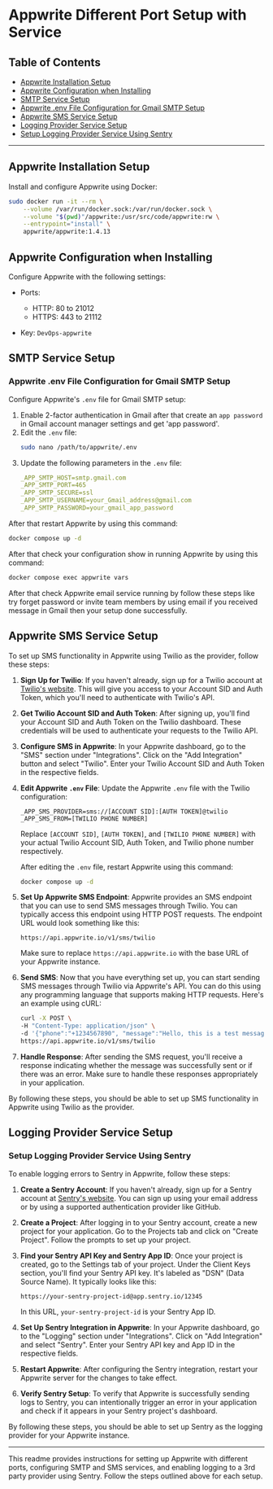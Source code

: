 
# Appwrite Different Port Setup with Service

## Table of Contents

- [Appwrite Installation Setup](#appwrite-installation-setup)
- [Appwrite Configuration when Installing](#appwrite-configuration-when-installing)
- [SMTP Service Setup](#smtp-service-setup)
- [Appwrite .env File Configuration for Gmail SMTP Setup](#appwrite-env-file-configuration-for-gmail-smtp-setup)
- [Appwrite SMS Service Setup](#appwrite-sms-service-setup)
- [Logging Provider Service Setup](#logging-provider-service-setup)
- [Setup Logging Provider Service Using Sentry](#setup-logging-provider-service-using-sentry)

---

## Appwrite Installation Setup

Install and configure Appwrite using Docker:

```bash
sudo docker run -it --rm \
    --volume /var/run/docker.sock:/var/run/docker.sock \
    --volume "$(pwd)"/appwrite:/usr/src/code/appwrite:rw \
    --entrypoint="install" \
    appwrite/appwrite:1.4.13
```

## Appwrite Configuration when Installing

Configure Appwrite with the following settings:

- Ports:
  - HTTP: 80 to 21012
  - HTTPS: 443 to 21112

- Key: `DevOps-appwrite`

## SMTP Service Setup

### Appwrite .env File Configuration for Gmail SMTP Setup

Configure Appwrite's `.env` file for Gmail SMTP setup:

1. Enable 2-factor authentication in Gmail after that create an `app password` in Gmail account manager settings and get 'app password'.
2. Edit the `.env` file:
   ```bash
   sudo nano /path/to/appwrite/.env
   ```
3. Update the following parameters in the `.env` file:
   ```yaml
   _APP_SMTP_HOST=smtp.gmail.com
   _APP_SMTP_PORT=465
   _APP_SMTP_SECURE=ssl
   _APP_SMTP_USERNAME=your_Gmail_address@gmail.com
   _APP_SMTP_PASSWORD=your_gmail_app_password
   ```

After that restart Appwrite by using this command:
```bash
docker compose up -d
```

After that check your configuration show in running Appwrite by using this command:
```bash
docker compose exec appwrite vars
```

After that check Appwrite email service running by follow these steps like try forget password or invite team members by using email if you received message in Gmail then your setup done successfully.



## Appwrite SMS Service Setup

To set up SMS functionality in Appwrite using Twilio as the provider, follow these steps:

1. **Sign Up for Twilio**:
   If you haven't already, sign up for a Twilio account at [Twilio's website](https://www.twilio.com/). This will give you access to your Account SID and Auth Token, which you'll need to authenticate with Twilio's API.

2. **Get Twilio Account SID and Auth Token**:
   After signing up, you'll find your Account SID and Auth Token on the Twilio dashboard. These credentials will be used to authenticate your requests to the Twilio API.

3. **Configure SMS in Appwrite**:
   In your Appwrite dashboard, go to the "SMS" section under "Integrations". Click on the "Add Integration" button and select "Twilio". Enter your Twilio Account SID and Auth Token in the respective fields.

4. **Edit Appwrite `.env` File**:
   Update the Appwrite `.env` file with the Twilio configuration:
   ```plaintext
   _APP_SMS_PROVIDER=sms://[ACCOUNT SID]:[AUTH TOKEN]@twilio
   _APP_SMS_FROM=[TWILIO PHONE NUMBER]
   ```
   Replace `[ACCOUNT SID]`, `[AUTH TOKEN]`, and `[TWILIO PHONE NUMBER]` with your actual Twilio Account SID, Auth Token, and Twilio phone number respectively.

   After editing the `.env` file, restart Appwrite using this command:
   ```bash
   docker compose up -d
   ```

5. **Set Up Appwrite SMS Endpoint**:
   Appwrite provides an SMS endpoint that you can use to send SMS messages through Twilio. You can typically access this endpoint using HTTP POST requests. The endpoint URL would look something like this:
   ```
   https://api.appwrite.io/v1/sms/twilio
   ```
   Make sure to replace `https://api.appwrite.io` with the base URL of your Appwrite instance.

6. **Send SMS**:
   Now that you have everything set up, you can start sending SMS messages through Twilio via Appwrite's API. You can do this using any programming language that supports making HTTP requests. Here's an example using cURL:
   ```bash
   curl -X POST \
   -H "Content-Type: application/json" \
   -d '{"phone":"+1234567890", "message":"Hello, this is a test message!"}' \
   https://api.appwrite.io/v1/sms/twilio
   ```

7. **Handle Response**:
   After sending the SMS request, you'll receive a response indicating whether the message was successfully sent or if there was an error. Make sure to handle these responses appropriately in your application.

By following these steps, you should be able to set up SMS functionality in Appwrite using Twilio as the provider.


## Logging Provider Service Setup

### Setup Logging Provider Service Using Sentry

To enable logging errors to Sentry in Appwrite, follow these steps:

1. **Create a Sentry Account**:
   If you haven't already, sign up for a Sentry account at [Sentry's website](https://sentry.io/). You can sign up using your email address or by using a supported authentication provider like GitHub.

2. **Create a Project**:
   After logging in to your Sentry account, create a new project for your application. Go to the Projects tab and click on "Create Project". Follow the prompts to set up your project.

3. **Find your Sentry API Key and Sentry App ID**:
   Once your project is created, go to the Settings tab of your project. Under the Client Keys section, you'll find your Sentry API key. It's labeled as "DSN" (Data Source Name). It typically looks like this:
   ```
   https://your-sentry-project-id@app.sentry.io/12345
   ```
   In this URL, `your-sentry-project-id` is your Sentry App ID.

4. **Set Up Sentry Integration in Appwrite**:
   In your Appwrite dashboard, go to the "Logging" section under "Integrations". Click on "Add Integration" and select "Sentry". Enter your Sentry API key and App ID in the respective fields.

5. **Restart Appwrite**:
   After configuring the Sentry integration, restart your Appwrite server for the changes to take effect.

6. **Verify Sentry Setup**:
   To verify that Appwrite is successfully sending logs to Sentry, you can intentionally trigger an error in your application and check if it appears in your Sentry project's dashboard.

By following these steps, you should be able to set up Sentry as the logging provider for your Appwrite instance.

---

This readme provides instructions for setting up Appwrite with different ports, configuring SMTP and SMS services, and enabling logging to a 3rd party provider using Sentry. Follow the steps outlined above for each setup.
